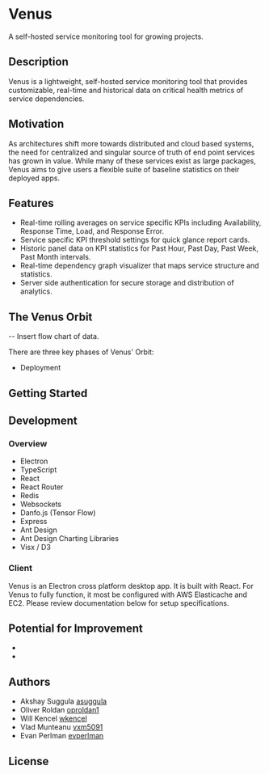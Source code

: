 # Venus

A self-hosted service monitoring tool for growing projects. 

## Description

Venus is a lightweight, self-hosted service monitoring tool that provides customizable, real-time and historical data on critical health metrics of service dependencies.

## Motivation

As architectures shift more towards distributed and cloud based systems, the need for centralized and singular source of truth of end point services has grown in value. While many of these services exist as large packages, Venus aims to give users a flexible suite of baseline statistics on their deployed apps. 


## Features
* Real-time rolling averages on service specific KPIs including Availability, Response Time, Load, and Response Error.
* Service specific KPI threshold settings for quick glance report cards.
* Historic panel data on KPI statistics for Past Hour, Past Day, Past Week, Past Month intervals.
* Real-time dependency graph visualizer that maps service structure and statistics. 
* Server side authentication for secure storage and distribution of analytics. 

## The Venus Orbit 

-- Insert flow chart of data. 


There are three key phases of Venus' Orbit:

- Deployment


## Getting Started

## Development
### Overview
* Electron
* TypeScript
* React
* React Router
* Redis 
* Websockets
* Danfo.js (Tensor Flow)
* Express
* Ant Design
* Ant Design Charting Libraries 
* Visx / D3

### Client
Venus is an Electron cross platform desktop app. It is built with React. For Venus to fully function, it most be configured with AWS Elasticache and EC2. Please review documentation below for setup specifications.  


## Potential for Improvement
* 
* 

## Authors
* Akshay Suggula [asuggula](https://github.com/asuggula)
* Oliver Roldan [oproldan1](https://github.com/oproldan1)
* Will Kencel [wkencel](https://github.com/wkencel)
* Vlad Munteanu [vxm5091](https://github.com/colinvandergraaf)
* Evan Perlman [evperlman](https://github.com/evperlman)
## License
